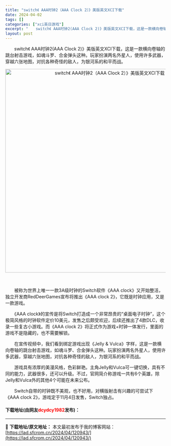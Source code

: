 ```yaml
---
title: "switch《 AAA时钟2（AAA Clock 2）》美版英文XCI下载"
date: 2024-04-02
tags: []
categories: ["xci英日游戏"]
excerpt: "　　switch《 AAA时钟2(AAA Clock 2)》美版英文XCI下载，这是一款横向卷轴的跳台射击游戏，如魂斗罗、合金弹头这种。玩家扮演两名外星人，使用许多武器，穿越六张地图，对抗各种奇怪的敌人，为银河系的和平而战。 &nbsp; 　　被称为世界上唯一一款3A级时钟的Switch软件《AAA&hellip;"
layout: post
---
```


 <p>　　switch《 AAA时钟2(AAA Clock 2)》美版英文XCI下载，这是一款横向卷轴的跳台射击游戏，如魂斗罗、合金弹头这种。玩家扮演两名外星人，使用许多武器，穿越六张地图，对抗各种奇怪的敌人，为银河系的和平而战。</p> <p align="center"><img align="" border="0" src="https://lad.sfcrom.cn/wp-content/uploads/2024/04/20240402_660bd5b45e9dd.jpg" width="640" alt="switch《 AAA时钟2（AAA Clock 2）》美版英文XCI下载" /></p> <p align="center">&nbsp;</p> <p>　　被称为世界上唯一一款3A级时钟的Switch软件《AAA clock》又开始整活，独立开发商RedDeerGames宣布将推出《AAA clock 2》，它既是时钟应用，又是一款游戏。</p> <p>　　《AAA clock》的宣传是将Switch打造成一个非常昂贵的&ldquo;桌面电子时钟&rdquo;，这个极简风格的时钟软件定价10美元，发售之后颇受欢迎，后续还推出了4款DLC，收录一些复古小游戏。而《AAA clock 2》将正式作为游戏+时钟一体发行，里面的游戏不是隐藏的，也不需要解锁。</p> <p>　　在宣传视频中，我们看到绑定游戏出现《Jelly &amp; Vulca》字样，这是一款横向卷轴的跳台射击游戏，如魂斗罗、合金弹头这种。玩家扮演两名外星人，使用许多武器，穿越六张地图，对抗各种奇怪的敌人，为银河系的和平而战。</p> <p>　　游戏具有浓厚的美漫风格，色彩鲜艳。主角Jelly和Vulca可一键切换，具有不同的能力，武器很多，还可以升级。不过，官网简介称游戏一共有6个英雄，除Jelly和Vulca外的其他4个可能在未来公布。</p> <p>　　Switch自带的时钟既不美观，也不好用，对横版射击有兴趣的可尝试下《AAA clock 2》，游戏定于11月4日发售，Switch独占。</p> <p><h4>下载地址(由网友<font color="red">dcydcy1982</font>发布)：</h4></p> 

---
📖 **下载地址/原文地址：** 本文最初发布于我的博客网站：[https://lad.sfcrom.cn/2024/04/120943/](https://lad.sfcrom.cn/2024/04/120943/)
